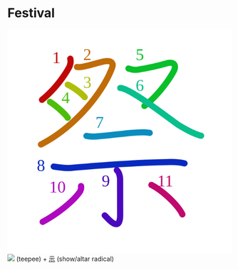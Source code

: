 # Festival
![796d](Kanji/kanji-colorize/796d.svg)
![](http://www.kanjidamage.com/assets/radsmall/TEEPEE-bef5b5782440e22a31f4333c71fc5ae9540aae625b9220c9abb8e1040207e533.jpg) (teepee) + [示](Kanji/kanji-dict/示.md) (show/altar radical) 